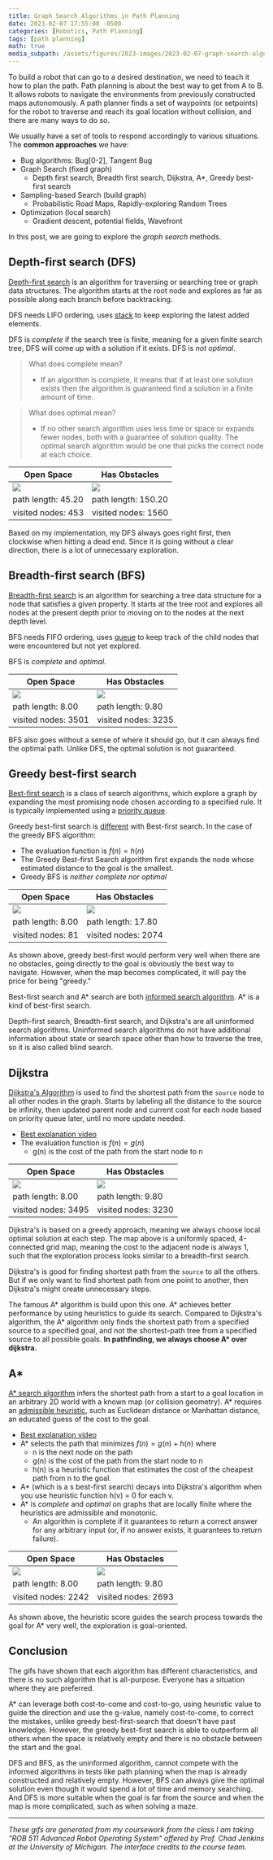```yaml
---
title: Graph Search Algorithms in Path Planning
date: 2023-02-07 17:55:00 -0500
categories: [Robotics, Path Planning]
tags: [path planning] 
math: true
media_subpath: /assets/figures/2023-images/2023-02-07-graph-search-algorithms-in-path-planning/
---
```



To build a robot that can go to a desired destination, we need to teach it how to plan the path. Path planning is about the best way to get from A to B. It allows robots to navigate the environments from previously constructed maps autonomously. A path planner finds a set of waypoints (or setpoints) for the robot to traverse and reach its goal location without collision, and there are many ways to do so.


We usually have a set of tools to respond accordingly to various situations. The **common approaches** we have:
- Bug algorithms: Bug[0-2], Tangent Bug
- Graph Search (fixed graph)
  - Depth first search, Breadth first search, Dijkstra, A*, Greedy best-first search
- Sampling-based Search (build graph)
  - Probabilistic Road Maps, Rapidly-exploring Random Trees
- Optimization (local search)
  - Gradient descent, potential fields, Wavefront

In this post, we are going to explore the *graph search* methods.


## Depth-first search (DFS)


[Depth-first search](https://en.wikipedia.org/wiki/Depth-first_search) is an algorithm for traversing or searching tree or graph data structures. The algorithm starts at the root node and explores as far as possible along each branch before backtracking. 

DFS needs LIFO ordering, uses [stack](https://en.wikipedia.org/wiki/Stack_(abstract_data_type)) to keep exploring the latest added elements.

DFS is *complete* if the search tree is finite, meaning for a given finite search tree, DFS will come up with a solution if it exists. DFS is *not optimal*.

> What does complete mean? <br>
> - If an algorithm is complete, it means that if at least one solution exists then the algorithm is guaranteed find a solution in a finite amount of time.

> What does optimal mean? <br>
> - If no other search algorithm uses less time or space or expands fewer nodes, both with a guarantee of solution quality. The optimal search algorithm would be one that picks the correct node at each choice.


|Open Space | Has Obstacles |
| ------- |------- |
|![](dfs_empty.gif) | ![](dfs_obstacles.gif)|
|path length: 45.20 |path length: 150.20 |
|visited nodes: 453|visited nodes: 1560 |

Based on my implementation, my DFS always goes right first, then clockwise when hitting a dead end. Since it is going without a clear direction, there is a lot of unnecessary exploration. 

## Breadth-first search (BFS)

[Breadth-first search](https://en.wikipedia.org/wiki/Breadth-first_search) is an algorithm for searching a tree data structure for a node that satisfies a given property. It starts at the tree root and explores all nodes at the present depth prior to moving on to the nodes at the next depth level. 

BFS needs FIFO ordering, uses [queue](https://en.wikipedia.org/wiki/Queue_(abstract_data_type)) to keep track of the child nodes that were encountered but not yet explored.

BFS is *complete* and *optimal*.

|Open Space | Has Obstacles |
| ------- |------- |
|![](bfs_empty.gif) | ![](bfs_obstacles.gif)|
|path length: 8.00 |path length: 9.80 |
|visited nodes: 3501|visited nodes: 3235 |

BFS also goes without a sense of where it should go, but it can always find the optimal path. Unlike DFS, the optimal solution is not guaranteed.

## Greedy best-first search

[Best-first search](https://en.wikipedia.org/wiki/Best-first_search) is a class of search algorithms, which explore a graph by expanding the most promising node chosen according to a specified rule. It is typically implemented using a [priority queue](https://en.wikipedia.org/wiki/Priority_queue).

Greedy best-first search is [different](https://stackoverflow.com/questions/8374308/is-the-greedy-best-first-search-algorithm-different-from-the-best-first-search-a) with Best-first search. In the case of the greedy BFS algorithm:
- The evaluation function is $f(n)=h(n)$
- The Greedy Best-first Search algorithm first expands the node whose estimated distance to the goal is the smallest.
- Greedy BFS is *neither complete nor optimal*

|Open Space | Has Obstacles |
| ------- |------- |
|![](greedy_empty.gif) | ![](greedy_obstacles.gif)|
|path length: 8.00 |path length: 17.80 |
|visited nodes: 81|visited nodes: 2074|

As shown above, greedy best-first would perform very well when there are no obstacles, going directly to the goal is obviously the best way to navigate. However, when the map becomes complicated, it will pay the price for being "greedy."

Best-first search and A\* search are both [informed search algorithm](https://stackoverflow.com/a/10374370). A* is a kind of best-first search.

Depth-first search, Breadth-first search, and Dijkstra's are all uninformed search algorithms. Uninformed search algorithms do not have additional information about state or search space other than how to traverse the tree, so it is also called blind search.

## Dijkstra

[Dijkstra's Algorithm](https://en.wikipedia.org/wiki/Dijkstra%27s_algorithm) is used to find the shortest path from the `source` node to all other nodes in the graph. Starts by labeling all the distance to the source be infinity, then updated parent node and current cost for each node based on priority queue later, until no more update needed.
- [Best explanation video](https://www.youtube.com/watch?v=pVfj6mxhdMw)
- The evaluation function is $f(n)=g(n)$
  - g(n) is the cost of the path from the start node to n

|Open Space | Has Obstacles |
| ------- |------- |
|![](dijkstra_empty.gif) | ![](dijkstra_obstacles.gif)|
|path length: 8.00 |path length: 9.80 |
|visited nodes: 3495|visited nodes: 3230|

Dijkstra's is based on a greedy approach, meaning we always choose local optimal solution at each step. The map above is a uniformly spaced, 4-connected grid map, meaning the cost to the adjacent node is always 1, such that the exploration process looks similar to a breadth-first search.

Dijkstra's is good for finding shortest path from the `source` to all the others. But if we only want to find shortest path from one point to another, then Dijkstra's might create unnecessary steps.

The famous A\* algorithm is build upon this one. A\* achieves better performance by using heuristics to guide its search. Compared to Dijkstra's algorithm, the A* algorithm only finds the shortest path from a specified source to a specified goal, and not the shortest-path tree from a specified source to all possible goals. **In pathfinding, we always choose A\* over dijkstra.**

## A*

[A* search algorithm](https://en.wikipedia.org/wiki/A*_search_algorithm) infers the shortest path from a start to a goal location in an arbitrary 2D world with a known map (or collision geometry). A* requires an [admissible heuristic](https://en.wikipedia.org/wiki/Admissible_heuristic), such as Euclidean distance or Manhattan distance, an educated guess of the cost to the goal.
- [Best explanation video](https://www.youtube.com/watch?v=eSOJ3ARN5FM)
- A* selects the path that minimizes $f(n)=g(n)+h(n)$ where 
  - n is the next node on the path
  - g(n) is the cost of the path from the start node to n
  - h(n) is a heuristic function that estimates the cost of the cheapest path from n to the goal.
- A* (which is a s best-first search) decays into Dijkstra's algorithm when you use heuristic function h(v)  = 0 for each v.
- A\* is *complete* and *optimal* on graphs that are locally finite where the heuristics are admissible and monotonic.
  - An algorithm is complete if it guarantees to return a correct answer for any arbitrary input (or, if no answer exists, it guarantees to return failure).

|Open Space | Has Obstacles |
| ------- |------- |
|![](Astar_empty.gif) | ![](Astar_obstacles.gif)|
|path length: 8.00 |path length: 9.80 |
|visited nodes: 2242|visited nodes: 2693|

As shown above, the heuristic score guides the search process towards the goal for A* very well, the exploration is goal-oriented.

## Conclusion
The gifs have shown that each algorithm has different characteristics, and there is no such algorithm that is all-purpose. Everyone has a situation where they are preferred. 

A* can leverage both cost-to-come and cost-to-go, using heuristic value to guide the direction and use the g-value, namely cost-to-come, to correct the mistakes, unlike greedy best-first-search that doesn't have past knowledge. However, the greedy best-first search is able to outperform all others when the space is relatively empty and there is no obstacle between the start and the goal. 

DFS and BFS, as the uninformed algorithm, cannot compete with the informed algorithms in tests like path planning when the map is already constructed and relatively empty. However, BFS can always give the optimal solution even though it would spend a lot of time and memory searching. And DFS is more suitable when the goal is far from the source and when the map is more complicated, such as when solving a maze.

---

*These gifs are generated from my coursework from the class I am taking "ROB 511 Advanced Robot Operating System" offered by Prof. Chad Jenkins at the University of Michigan. The interface credits to the course team.*